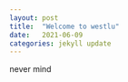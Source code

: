 ```yaml
---
layout: post
title:  "Welcome to westlu"
date:   2021-06-09
categories: jekyll update
---
```


never mind
